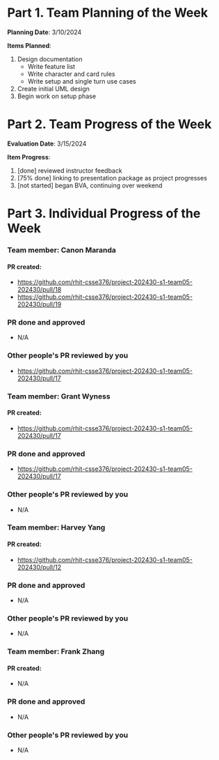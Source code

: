 # Part 1. Team Planning of the Week
**Planning Date**: 3/10/2024

**Items Planned**:
1. Design documentation
    - Write feature list
    - Write character and card rules
    - Write setup and single turn use cases
2. Create initial UML design
3. Begin work on setup phase

# Part 2. Team Progress of the Week
**Evaluation Date**: 3/15/2024

**Item Progress**:
1. [done] reviewed instructor feedback
2. [75% done] linking to presentation package as project progresses
3. [not started] began BVA, continuing over weekend

# Part 3. Individual Progress of the Week
### Team member: Canon Maranda
#### PR created:
- https://github.com/rhit-csse376/project-202430-s1-team05-202430/pull/18
- https://github.com/rhit-csse376/project-202430-s1-team05-202430/pull/19

### PR done and approved
- N/A

### Other people's PR reviewed by you
- https://github.com/rhit-csse376/project-202430-s1-team05-202430/pull/17

### Team member: Grant Wyness
#### PR created:
- https://github.com/rhit-csse376/project-202430-s1-team05-202430/pull/17

### PR done and approved
- https://github.com/rhit-csse376/project-202430-s1-team05-202430/pull/17

### Other people's PR reviewed by you
- N/A

### Team member: Harvey Yang
#### PR created:
- https://github.com/rhit-csse376/project-202430-s1-team05-202430/pull/12

### PR done and approved
- N/A

### Other people's PR reviewed by you
- N/A


### Team member: Frank Zhang
#### PR created:
- N/A

### PR done and approved
- N/A

### Other people's PR reviewed by you
- N/A
